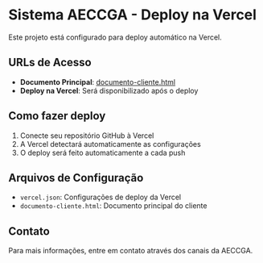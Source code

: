 # Sistema AECCGA - Deploy na Vercel

Este projeto está configurado para deploy automático na Vercel.

## URLs de Acesso

- **Documento Principal**: [documento-cliente.html](./documento-cliente.html)
- **Deploy na Vercel**: Será disponibilizado após o deploy

## Como fazer deploy

1. Conecte seu repositório GitHub à Vercel
2. A Vercel detectará automaticamente as configurações
3. O deploy será feito automaticamente a cada push

## Arquivos de Configuração

- `vercel.json`: Configurações de deploy da Vercel
- `documento-cliente.html`: Documento principal do cliente

## Contato

Para mais informações, entre em contato através dos canais da AECCGA.
